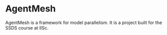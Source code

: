 # AgentMesh
AgentMesh is a framework for model parallelism. It is a project built for the SSDS course at IISc.
